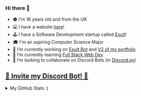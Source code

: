 ### Hi there 👋

- 🟠 I'm 18 years old and from the UK
- 💻 I have a website [here](https://andeh.tech)!
- 🕹 I have a Software Development startup called [Exult](https://exult.games)!
- 🎓 I'm an aspiring Computer Science Major
- 🔭 I’m currently working on [Exult Bot](https://github.com/Hirakudev/Exult-Bot-Rewrite) and [V2 of my portfolio](https://github.com/Hirakudev/Portfolio-website/tree/version2)
- 🌱 I’m currently learning [Full Stack Web Dev](https://github.com/Hirakudev/Tournament-Web-Application)
- 👯 I’m looking to collaborate on Discord Bots (in [Discord.py](https://github.com/Rapptz/discord.py))

<a href="https://bot.exult.games/invite"><h2>🤖 Invite my Discord Bot! 🤖</h2></a>

<details>
  <summary>My GitHub Stats :)</summary>

My GitHub Stats | Most Used Languages on my GitHub | Profile Views<br>(Since 04/2022)
:-------------------------:|:-------------------------:|:-------------------------:
![MyGitHubStats](https://github-readme-stats.vercel.app/api?username=Hirakudev&layout=compact&theme=tokyonight&count_private=true&hide_border=true5) | ![MyGitHubLangs](https://github-readme-stats.vercel.app/api/top-langs/?username=Hirakudev&layout=compact&theme=tokyonight&count_private=true&hide_border=true5) | ![](https://komarev.com/ghpvc/?username=Hirakudev)

</details>
